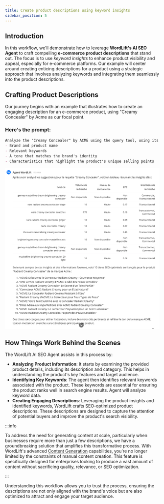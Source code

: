 ```yaml
---
title: Create product descriptions using keyword insights
sidebar_position: 5
---
```


## Introduction

In this workflow, we'll demonstrate how to leverage **WordLift's AI SEO Agent** to craft compelling **e-commerce product descriptions** that stand out. The focus is to use *keyword insights* to enhance product visibility and appeal, especially for e-commerce platforms. Our example will center around creating enticing descriptions for a product using a strategic approach that involves analyzing keywords and integrating them seamlessly into the product descriptions.

## Crafting Product Descriptions

Our journey begins with an example that illustrates how to create an engaging description for an e-commerce product, using "Creamy Concealer" by Acme as our focal point.

### Here's the prompt:

```md
Analyze the "Creamy Concealer" by ACME using the query tool, using its description and product category to extract key insights. Suggest relevant keywords that could enhance its online visibility. Based on these insights, generate 10 SEO-optimized product descriptions in French, each incorporating:
- Brand and product name
- Relevant keywords
- A tone that matches the brand's identity
- Characteristics that highlight the product's unique selling points
```

![image](../images/agent-wordlift-product-description.png)

## How Things Work Behind the Scenes

The WordLift AI SEO Agent assists in this process by:

- **Analyzing Product Information**: It starts by examining the provided product details, including its description and category. This helps in understanding the product's key features and target audience.
- **Identifying Key Keywords**: The agent then identifies relevant keywords associated with the product. These keywords are essential for ensuring the product ranks well in search engine results. Agent will analyze keyword data.
- **Creating Engaging Descriptions**: Leveraging the product insights and identified keywords, WordLift crafts SEO-optimized product descriptions. These descriptions are designed to capture the attention of potential buyers and improve the product's search visibility.

:::info

To address the need for generating content at scale, particularly when businesses require more than just a few descriptions, we have a groundbreaking solution that amplifies this transformative process. With WordLift's advanced [Content Generation](https://wordlift.io/content-generation/) capabilities, you're no longer limited by the constraints of manual content creation. This feature is specifically designed for enterprises looking to produce a vast amount of content without sacrificing quality, relevance, or SEO optimization.

:::

Understanding this workflow allows you to trust the process, ensuring the descriptions are not only aligned with the brand's voice but are also optimized to attract and engage your target audience.
